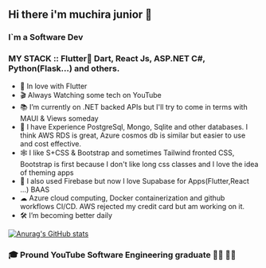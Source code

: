 ## Hi there i'm muchira junior 👋

### I`m a Software Dev 

### MY STACK :: Flutter💙 Dart, React Js, ASP.NET C#, Python(Flask...) and others.

- 💙 In love with Flutter 
- 🎬 Always Watching some tech on YouTube
- 📚 I’m currently on .NET backed APIs but I'll try to come in terms with MAUI & Views someday
- 🚀 I have Experience PostgreSql, Mongo, Sqlite  and other databases. I think AWS RDS is great, Azure cosmos db is similar but easier to use and cost effective.
- 🕸️ I like S+CSS & Bootstrap and sometimes Tailwind fronted CSS, Bootstrap is first because I don't like long css classes and I love the idea of theming apps
- 🍔 I also used Firebase but now I love Supabase for Apps(Flutter,React ...) BAAS 
- ☁ Azure cloud computing, Docker containerization and github workflows CI/CD. AWS rejected my credit card but am working on it.
- 🛠️ I’m  becoming better daily 

[![Anurag's GitHub stats](https://github-readme-stats.vercel.app/api?username=muchirajunior&theme=radical)](https://github.com/anuraghazra/github-readme-stats)

### :mortar_board: Pround YouTube Software Engineering graduate :student: :man_factory_worker:
